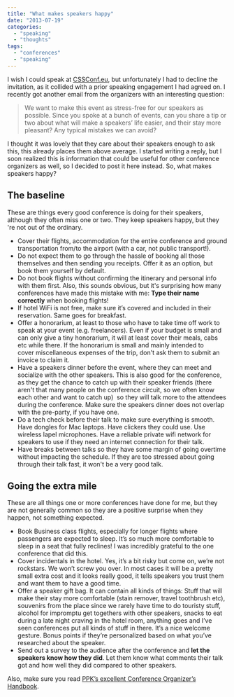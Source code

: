 ```yaml
---
title: "What makes speakers happy"
date: "2013-07-19"
categories:
  - "speaking"
  - "thoughts"
tags:
  - "conferences"
  - "speaking"
---
```


I wish I could speak at [CSSConf.eu](http://cssconf.eu), but unfortunately I had to decline the invitation, as it collided with a prior speaking engagement I had agreed on. I recently got another email from the organizers with an interesting question:

> We want to make this event as stress-free for our speakers as possible. Since you spoke at a bunch of events, can you share a tip or two about what will make a speakers’ life easier, and their stay more pleasant? Any typical mistakes we can avoid?

I thought it was lovely that they care about their speakers enough to ask this, this already places them above average. I started writing a reply, but I soon realized this is information that could be useful for other conference organizers as well, so I decided to post it here instead. So, what makes speakers happy?

## The baseline

These are things every good conference is doing for their speakers, although they often miss one or two. They keep speakers happy, but they 're not out of the ordinary.

- Cover their flights, accommodation for the entire conference and ground transportation from/to the airport (with a car, not public transport!).
- Do not expect them to go through the hassle of booking all those themselves and then sending you receipts. Offer it as an option, but book them yourself by default.
- Do not book flights without confirming the itinerary and personal info with them first. Also, this sounds obvious, but it's surprising how many conferences have made this mistake with me: **Type their name correctly** when booking flights!
- If hotel WiFi is not free, make sure it’s covered and included in their reservation. Same goes for breakfast.
- Offer a honorarium, at least to those who have to take time off work to speak at your event (e.g. freelancers). Even if your budget is small and can only give a tiny honorarium, it will at least cover their meals, cabs etc while there. If the honorarium is small and mainly intended to cover miscellaneous expenses of the trip, don't ask them to submit an invoice to claim it.
- Have a speakers dinner before the event, where they can meet and socialize with the other speakers. This is also good for the conference, as they get the chance to catch up with their speaker friends (there aren't that many people on the conference circuit, so we often know each other and want to catch up)  so they will talk more to the attendees during the conference. Make sure the speakers dinner does not overlap with the pre-party, if you have one.
- Do a tech check before their talk to make sure everything is smooth. Have dongles for Mac laptops. Have clickers they could use. Use wireless lapel microphones. Have a reliable private wifi network for speakers to use if they need an internet connection for their talk.
- Have breaks between talks so they have some margin of going overtime without impacting the schedule. If they are too stressed about going through their talk fast, it won't be a very good talk.

## Going the extra mile

These are all things one or more conferences have done for me, but they are not generally common so they are a positive surprise when they happen, not something expected.

- Book Business class flights, especially for longer flights where passengers are expected to sleep. It’s so much more comfortable to sleep in a seat that fully reclines! I was incredibly grateful to the one conference that did this.
- Cover incidentals in the hotel. Yes, it’s a bit risky but come on, we’re not rockstars. We won’t screw you over. In most cases it will be a pretty small extra cost and it looks really good, it tells speakers you trust them and want them to have a good time.
- Offer a speaker gift bag. It can contain all kinds of things: Stuff that will make their stay more comfortable (stain remover, travel toothbrush etc), souvenirs from the place since we rarely have time to do touristy stuff, alcohol for impromptu get togethers with other speakers, snacks to eat during a late night craving in the hotel room, anything goes and I’ve seen conferences put all kinds of stuff in there. It’s a nice welcome gesture. Bonus points if they’re personalized based on what you’ve researched about the speaker.
- Send out a survey to the audience after the conference and **let the speakers know how they did**. Let them know what comments their talk got and how well they did compared to other speakers.

Also, make sure you read [PPK’s excellent Conference Organizer’s Handbook](http://quirksmode.org/coh/).
